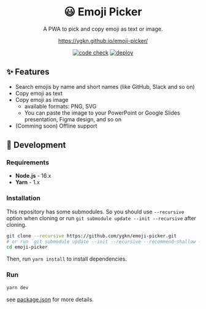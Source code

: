 <div align="center">

  # 😃 Emoji  Picker
  
  A PWA to pick and copy emoji as text or image.
  
  <https://ygkn.github.io/emoji-picker/>

  [![code check](https://github.com/ygkn/emoji-picker/actions/workflows/code-check.yml/badge.svg)](https://github.com/ygkn/emoji-picker/actions/workflows/code-check.yml) [![deploy](https://github.com/ygkn/emoji-picker/actions/workflows/deploy.yml/badge.svg)](https://github.com/ygkn/emoji-picker/actions/workflows/deploy.yml)

</div>



## ✨ Features

- Search emojis by name and short names (like GitHub, Slack and so on)
- Copy emoji as text
- Copy emoji as image
  - available formats: PNG, SVG
  - You can paste the image to your PowerPoint or Google Slides presentation, Figma design, and so on
- (Comming soon) Offline support

## 🚀 Development

### Requirements

- **Node.js** - 16.x
- **Yarn** - 1.x

### Installation

This repository has some submodules. So you should use `--recursive` option when cloning or run `git submodule update --init --recursive` after cloning.

```sh
git clone --recursive https://github.com/ygkn/emoji-picker.git
# or run `git submodule update --init --recursive --recommend-shallow --depth 1` after cloning
cd emoji-picker
```

Then, run `yarn install` to install dependencies.

### Run

```sh
yarn dev
```

see [package.json](package.json) for more details.

